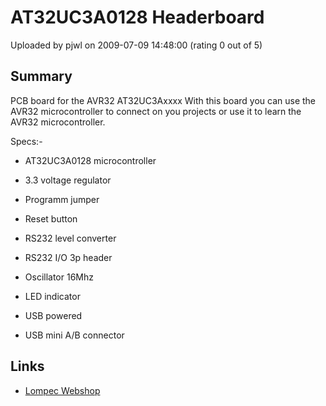 # AT32UC3A0128 Headerboard

Uploaded by pjwl on 2009-07-09 14:48:00 (rating 0 out of 5)

## Summary

PCB board for the AVR32 AT32UC3Axxxx With this board you can use the AVR32 microcontroller to connect on you projects or use it to learn the AVR32 microcontroller. 


Specs:-  

- AT32UC3A0128 microcontroller  

- 3.3 voltage regulator  

- Programm jumper  

- Reset button  

- RS232 level converter  

- RS232 I/O 3p header  

- Oscillator 16Mhz  

- LED indicator  

- USB powered  

- USB mini A/B connector

## Links

- [Lompec Webshop](http://www.lompec.nl/WebShop)
